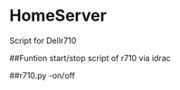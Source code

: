 # HomeServer
Script for Dellr710 

##Funtion 
start/stop script of r710 via idrac 

##r710.py -on/off           

